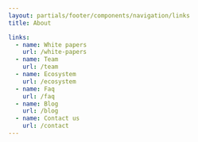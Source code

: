 ```yaml
---
layout: partials/footer/components/navigation/links
title: About

links:
  - name: White papers
    url: /white-papers
  - name: Team
    url: /team
  - name: Ecosystem
    url: /ecosystem
  - name: Faq
    url: /faq
  - name: Blog
    url: /blog
  - name: Contact us
    url: /contact
---
```

